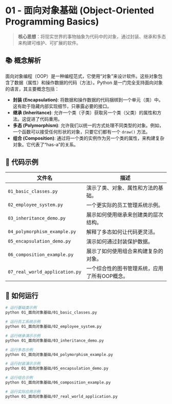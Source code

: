 # 01 - 面向对象基础 (Object-Oriented Programming Basics)

> **核心思想**：将现实世界的事物抽象为代码中的对象，通过封装、继承和多态来构建可维护、可扩展的软件。

## 📚 概念解析

面向对象编程（OOP）是一种编程范式，它使用“对象”来设计软件。这些对象包含了数据（属性）和操作数据的代码（方法）。Python 是一门完全支持面向对象的语言，其主要概念包括：

- **封装 (Encapsulation)**: 将数据和操作数据的代码捆绑到一个单元（类）中。这有助于隐藏内部实现细节，只暴露必要的接口。
- **继承 (Inheritance)**: 允许一个类（子类）获取另一个类（父类）的属性和方法。这促进了代码重用。
- **多态 (Polymorphism)**: 允许我们以统一的方式处理不同类型的对象。例如，一个函数可以接受任何形状的对象，只要它们都有一个 `draw()` 方法。
- **组合 (Composition)**: 通过将一个类的实例作为另一个类的属性，来构建复杂对象。它代表了“has-a”的关系。

## 📂 代码示例

| 文件名                        | 描述                                           |
| ----------------------------- | ---------------------------------------------- |
| `01_basic_classes.py`         | 演示了类、对象、属性和方法的基础。             |
| `02_employee_system.py`       | 一个更实际的员工管理系统示例。                 |
| `03_inheritance_demo.py`      | 展示如何使用继承来创建类的层次结构。           |
| `04_polymorphism_example.py`  | 解释了多态如何让代码更灵活。                   |
| `05_encapsulation_demo.py`    | 演示如何通过封装保护数据。                     |
| `06_composition_example.py`   | 展示了如何使用组合来构建复杂的对象。           |
| `07_real_world_application.py`| 一个综合性的图书管理系统，应用了所有OOP概念。  |

## 🚀 如何运行

```bash
# 运行基础类示例
python 01_面向对象基础/01_basic_classes.py

# 运行员工系统示例
python 01_面向对象基础/02_employee_system.py

# 运行继承演示示例
python 01_面向对象基础/03_inheritance_demo.py

# 运行多态示例
python 01_面向对象基础/04_polymorphism_example.py

# 运行封装演示示例
python 01_面向对象基础/05_encapsulation_demo.py

# 运行组合示例
python 01_面向对象基础/06_composition_example.py

# 运行实际应用示例
python 01_面向对象基础/07_real_world_application.py
```
